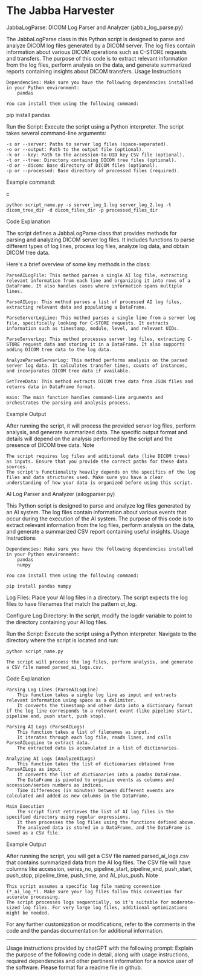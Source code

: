 # The Jabba Harvester

JabbaLogParse: DICOM Log Parser and Analyzer (jabba_log_parse.py)

The JabbaLogParse class in this Python script is designed to parse and analyze DICOM log files generated by a DICOM server. The log files contain information about various DICOM operations such as C-STORE requests and transfers. The purpose of this code is to extract relevant information from the log files, perform analysis on the data, and generate summarized reports containing insights about DICOM transfers.
Usage Instructions

    Dependencies: Make sure you have the following dependencies installed in your Python environment:
        pandas

    You can install them using the following command:

pip install pandas

Run the Script: Execute the script using a Python interpreter. The script takes several command-line arguments:

    -s or --server: Paths to server log files (space-separated).
    -o or --output: Path to the output file (optional).
    -k or --key: Path to the accession-to-UID key CSV file (optional).
    -t or --tree: Directory containing DICOM tree files (optional).
    -d or --dicom: Base directory of DICOM files (optional).
    -p or --processed: Base directory of processed files (required).

Example command:

c

    python script_name.py -s server_log_1.log server_log_2.log -t dicom_tree_dir -d dicom_files_dir -p processed_files_dir

Code Explanation

The script defines a JabbaLogParse class that provides methods for parsing and analyzing DICOM server log files. It includes functions to parse different types of log lines, process log files, analyze log data, and obtain DICOM tree data.

Here's a brief overview of some key methods in the class:

    ParseAILogFile: This method parses a single AI log file, extracting relevant information from each line and organizing it into rows of a DataFrame. It also handles cases where information spans multiple lines.

    ParseAILogs: This method parses a list of processed AI log files, extracting relevant data and populating a DataFrame.

    ParseServerLogLine: This method parses a single line from a server log file, specifically looking for C-STORE requests. It extracts information such as timestamp, module, level, and relevant UIDs.

    ParseServerLog: This method processes server log files, extracting C-STORE request data and storing it in a DataFrame. It also supports adding DICOM tree data to the log data.

    AnalyzeParsedServerLog: This method performs analysis on the parsed server log data. It calculates transfer times, counts of instances, and incorporates DICOM tree data if available.

    GetTreeData: This method extracts DICOM tree data from JSON files and returns data in DataFrame format.

    main: The main function handles command-line arguments and orchestrates the parsing and analysis process.

Example Output

After running the script, it will process the provided server log files, perform analysis, and generate summarized data. The specific output format and details will depend on the analysis performed by the script and the presence of DICOM tree data.
Note

    The script requires log files and additional data (like DICOM trees) as inputs. Ensure that you provide the correct paths for these data sources.
    The script's functionality heavily depends on the specifics of the log files and data structures used. Make sure you have a clear understanding of how your data is organized before using this script.

AI Log Parser and Analyzer (ailogparser.py)

This Python script is designed to parse and analyze log files generated by an AI system. The log files contain information about various events that occur during the execution of the AI system. The purpose of this code is to extract relevant information from the log files, perform analysis on the data, and generate a summarized CSV report containing useful insights.
Usage Instructions

    Dependencies: Make sure you have the following dependencies installed in your Python environment:
        pandas
        numpy

    You can install them using the following command:

    pip install pandas numpy

Log Files: Place your AI log files in a directory. The script expects the log files to have filenames that match the pattern *_ai_log_*.

Configure Log Directory: In the script, modify the logdir variable to point to the directory containing your AI log files.

Run the Script: Execute the script using a Python interpreter. Navigate to the directory where the script is located and run:

    python script_name.py

    The script will process the log files, perform analysis, and generate a CSV file named parsed_ai_logs.csv.

Code Explanation

    Parsing Log Lines (ParseAILogLine)
        This function takes a single log line as input and extracts relevant information using space as a delimiter.
        It converts the timestamp and other data into a dictionary format if the log line corresponds to a relevant event (like pipeline start, pipeline end, push start, push stop).

    Parsing AI Logs (ParseAILogs)
        This function takes a list of filenames as input.
        It iterates through each log file, reads lines, and calls ParseAILogLine to extract data.
        The extracted data is accumulated in a list of dictionaries.

    Analyzing AI Logs (AnalyzeAILogs)
        This function takes the list of dictionaries obtained from ParseAILogs as input.
        It converts the list of dictionaries into a pandas DataFrame.
        The DataFrame is pivoted to organize events as columns and accession/series numbers as indices.
        Time differences (in minutes) between different events are calculated and added as new columns in the DataFrame.

    Main Execution
        The script first retrieves the list of AI log files in the specified directory using regular expressions.
        It then processes the log files using the functions defined above.
        The analyzed data is stored in a DataFrame, and the DataFrame is saved as a CSV file.

Example Output

After running the script, you will get a CSV file named parsed_ai_logs.csv that contains summarized data from the AI log files. The CSV file will have columns like accession, series_no, pipeline_start, pipeline_end, push_start, push_stop, pipeline_time, push_time, and AI_plus_push.
Note

    This script assumes a specific log file naming convention (*_ai_log_*). Make sure your log files follow this convention for accurate processing.
    The script processes logs sequentially, so it's suitable for moderate-sized log files. For very large log files, additional optimizations might be needed.

For any further customization or modifications, refer to the comments in the code and the pandas documentation for additional information.



*********
Usage instructions provided by chatGPT with the following prompt:
Explain the purpose of the following code in detail, along with usage instructions, required dependencies and other pertinent information for a novice user of the software.  Please format for a readme file in github.
